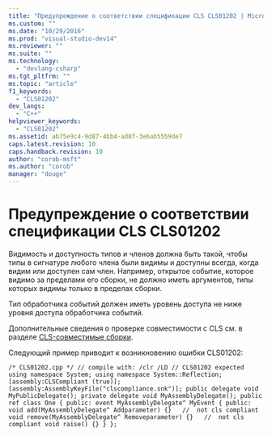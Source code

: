 ```yaml
---
title: "Предупреждение о соответствии спецификации CLS CLS01202 | Microsoft Docs"
ms.custom: ""
ms.date: "10/29/2016"
ms.prod: "visual-studio-dev14"
ms.reviewer: ""
ms.suite: ""
ms.technology: 
  - "devlang-csharp"
ms.tgt_pltfrm: ""
ms.topic: "article"
f1_keywords: 
  - "CLS01202"
dev_langs: 
  - "C++"
helpviewer_keywords: 
  - "CLS01202"
ms.assetid: ab75e9c4-9d87-4bb4-ad8f-3e6ab5559de7
caps.latest.revision: 10
caps.handback.revision: 10
author: "corob-msft"
ms.author: "corob"
manager: "douge"
---
```

# Предупреждение о соответствии спецификации CLS CLS01202
Видимость и доступность типов и членов должна быть такой, чтобы типы в сигнатуре любого члена были видимы и доступны всегда, когда видим или доступен сам член. Например, открытое событие, которое видимо за пределами его сборки, не должно иметь аргументов, типы которых видимы только в пределах сборки.  
  
 Тип обработчика событий должен иметь уровень доступа не ниже уровня доступа обработчика событий.  
  
 Дополнительные сведения о проверке совместимости с CLS см. в разделе [CLS\-совместимые сборки](http://msdn.microsoft.com/ru-ru/3320b57e-ea55-4697-a17d-f509a36a3c93).  
  
 Следующий пример приводит к возникновению ошибки CLS01202:  
  
```  
/* CLS01202.cpp */ // compile with: /clr /LD // CLS01202 expected using namespace System; using namespace System::Reflection; [assembly:CLSCompliant (true)]; [assembly:AssemblyKeyFile("clscompliance.snk")]; public delegate void MyPublicDelegate(); private delegate void MyAssemblyDelegate(); public ref class One { public: event MyAssemblyDelegate^ MyEvent { public: void add(MyAssemblyDelegate^ Addparameter) {}   //  not cls compliant void remove(MyAssemblyDelegate^ Removeparameter) {}   //  not cls compliant void raise() {} } };  
```